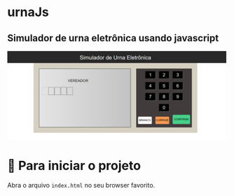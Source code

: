 # urnaJs

## Simulador de urna eletrônica usando javascript

<img src= "./images/urnaJs.png" width= "500px">

# 🚀 Para iniciar o projeto 

Abra o arquivo `index.html` no seu browser favorito.
